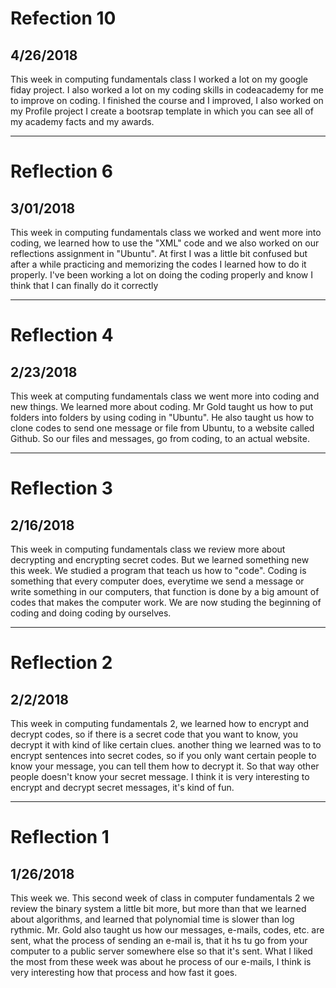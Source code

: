 # Refection 10
## 4/26/2018
This week in computing fundamentals class I worked a lot on my google fiday project.
I also worked a lot on my coding skills in codeacademy for me to improve on coding.
I finished the course and I improved, I also worked on my Profile project
I create a bootsrap template in which you can see all of my academy facts and my awards.

---

# Reflection 6
## 3/01/2018
This week in computing fundamentals class we worked and went more into coding, we learned how to use the "XML" code and we also worked on our reflections assignment in "Ubuntu".
At first I was a little bit confused but after a while practicing and memorizing the codes I learned how to do it properly.
I've been working a lot on doing the coding properly and know I think that I can finally do it correctly

---

# Reflection 4
## 2/23/2018
This week at computing fundamentals class we went more into coding and new things.
We learned more about coding. Mr Gold taught us how to put folders into folders by using coding in "Ubuntu".
He also taught us how to clone codes to send one message or file from Ubuntu, to a website called Github.
So our files and messages, go from coding, to an actual website.

---

# Reflection 3
## 2/16/2018
This week in computing fundamentals class we review more about decrypting and encrypting secret codes.
But we learned something new this week. We studied a program that teach us how to "code". Coding is something that every computer does, everytime we send a message or write something in our computers, that function is done by a big amount of codes that makes the computer work. 
We are now studing the beginning of coding and doing coding by ourselves.

---

# Reflection 2
## 2/2/2018 
This week in computing fundamentals 2, we learned how to encrypt and decrypt codes, so if there is a secret
code that you want to know, you decrypt it with kind of like certain clues. 
another thing we learned was to to encrypt sentences into secret codes, so if you only want certain people to know your message, you can tell them how to decrypt it. So that way other people doesn't know your secret message.
I think it is very interesting to encrypt and decrypt secret messages, it's kind of fun.

---

# Reflection 1
## 1/26/2018
This week we. This second week of class in computer fundamentals 2 we review the binary system a little bit more, but more than that we learned about algorithms, and learned that polynomial time is slower than log rythmic.
Mr. Gold also taught us how our messages, e-mails, codes, etc. are sent, what the process of sending an e-mail is, that it hs tu go from your computer to a public server somewhere else so that it's sent. 
What I liked the most from these week was about he process of our e-mails, I think is very interesting how that process and how fast it goes.
